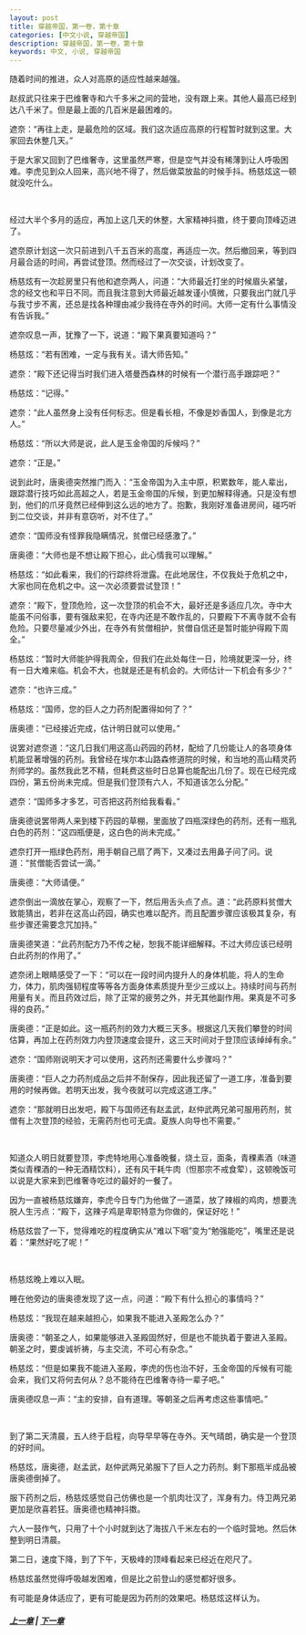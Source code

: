 ```yaml
---
layout: post
title: 穿越帝国，第一卷，第十章
categories: [中文小说, 穿越帝国]
description: 穿越帝国，第一卷，第十章
keywords: 中文, 小说, 穿越帝国
---
```


随着时间的推进，众人对高原的适应性越来越强。

赵叔武只往来于巴维奢寺和六千多米之间的营地，没有跟上来。其他人最高已经到达八千米了。但是最上面的几百米是最困难的。

遮奈：“再往上走，是最危险的区域。我们这次适应高原的行程暂时就到这里。大家回去休整几天。”

于是大家又回到了巴维奢寺，这里虽然严寒，但是空气并没有稀薄到让人呼吸困难。李虎见到众人回来，高兴地不得了，然后做菜放盐的时候手抖。杨慈炫这一顿就没吃什么。

<br/>

经过大半个多月的适应，再加上这几天的休整，大家精神抖擞，终于要向顶峰迈进了。

遮奈原计划这一次只前进到八千五百米的高度，再适应一次。然后撤回来，等到四月最合适的时间，再尝试登顶。然而经过了一次交谈，计划改变了。

杨慈炫有一次趁房里只有他和遮奈两人，问道：“大师最近打坐的时候眉头紧皱，念的经文也和平日不同。而且我注意到大师最近越发谨小慎微，只要我出门就几乎与我寸步不离，还总是找各种理由减少我待在寺外的时间。大师一定有什么事情没有告诉我。”

遮奈叹息一声，犹豫了一下，说道：“殿下果真要知道吗？”

杨慈炫：“若有困难，一定与我有关。请大师告知。”

遮奈：“殿下还记得当时我们进入塔曼西森林的时候有一个潜行高手跟踪吧？”

杨慈炫：“记得。”

遮奈：“此人虽然身上没有任何标志。但是看长相，不像是妙香国人，到像是北方人。”

杨慈炫：“所以大师是说，此人是玉金帝国的斥候吗？”

遮奈：“正是。”

说到此时，唐奥德突然推门而入：“玉金帝国为入主中原，积累数年，能人辈出，跟踪潜行技巧如此高超之人，若是玉金帝国的斥候，到更加解释得通。只是没有想到，他们的爪牙竟然已经伸到这么远的地方了。抱歉，我刚好准备进房间，碰巧听到二位交谈，并非有意窃听，对不住了。”

遮奈：“国师没有怪罪我隐瞒情况，贫僧已经感激了。”

唐奥德：“大师也是不想让殿下担心，此心情我可以理解。”

杨慈炫：“如此看来，我们的行踪终将泄露。在此地居住，不仅我处于危机之中，大家也同在危机之中。这一次必须要尝试登顶！”

遮奈：“殿下，登顶危险，这一次登顶的机会不大，最好还是多适应几次。寺中大能虽不问俗事，要有强敌来犯，在寺内还是不敢作乱的，只要殿下不离寺就不会有危险。只要尽量减少外出，在寺外有贫僧相护，贫僧自信还是暂时能护得殿下周全。”

杨慈炫：“暂时大师能护得我周全，但我们在此处每住一日，险境就更深一分，终有一日大难来临。机会不大，也就是还是有机会的。大师估计一下机会有多少？”

遮奈：“也许三成。”

杨慈炫：“国师，您的巨人之力药剂配置得如何了？”

唐奥德：“已经接近完成，估计明日就可以使用。”

说罢对遮奈道：“这几日我们用这高山药园的药材，配给了几份能让人的各项身体机能显著增强的药剂。我曾经在埃尔本山路森修道院的时候，和当地的高山精灵药剂师学的。虽然我此艺不精，但耗费这些时日总算也能配出几份了。现在已经完成四份，第五份尚未完成。但是我们登顶有六人，不知道该怎么分配。”

遮奈：“国师多才多艺，可否把这药剂给我看看。”

唐奥德说罢带两人来到楼下药园的草棚，里面放了四瓶深绿色的药剂，还有一瓶乳白色的药剂：“这四瓶便是，这白色的尚未完成。”

遮奈打开一瓶绿色药剂，用手朝自己扇了两下，又凑过去用鼻子问了问。说道：“贫僧能否尝试一滴。”

唐奥德：“大师请便。”

遮奈倒出一滴放在掌心，观察了一下，然后用舌头点了点。道：“此药原料贫僧大致能猜出，若非在这高山药园，确实也难以配齐。而且配置步骤应该极其复杂，有些步骤还需要念咒加持。”

唐奥德笑道：“此药剂配方乃不传之秘，恕我不能详细解释。不过大师应该已经明白此药剂的作用了。”

遮奈闭上眼睛感受了一下：“可以在一段时间内提升人的身体机能，将人的生命力，体力，肌肉强韧程度等等各方面身体素质提升至少三成以上。持续时间与药剂用量有关。而且药效过后，除了正常的疲劳之外，并无其他副作用。果真是不可多得的良药。”

唐奥德：“正是如此。这一瓶药剂的效力大概三天多。根据这几天我们攀登的时间估算，再加上在药剂效力内登顶速度会提升，这三天时间对于登顶应该绰绰有余。”

遮奈：“国师刚说明天才可以使用，这药剂还需要什么步骤吗？”

唐奥德：“巨人之力药剂成品之后并不耐保存，因此我还留了一道工序，准备到要用的时候再做。若明天出发，我今夜就可以完成这道工序。”

遮奈：“那就明日出发吧，殿下与国师还有赵孟武，赵仲武两兄弟可服用药剂，贫僧有上次登顶的经验，无需药剂也可无虞。夏族人向导也不需要。”

<br/>

知道众人明日就要登顶，李虎特地用心准备晚餐，烧土豆，面条，青稞素酒（味道类似青稞酒的一种无酒精饮料），还有风干耗牛肉（怛那宗不戒食荤），这顿晚饭可以说是大家来到巴维奢寺吃过的最好的一餐了。

因为一直被杨慈炫嫌弃，李虎今日专门为他做了一道菜，放了辣椒的鸡肉，想要洗脱人生污点：“殿下，这辣子鸡是卑职特意为你做的，保证好吃！”

杨慈炫尝了一下，觉得难吃的程度确实从“难以下咽”变为“勉强能吃”，嘴里还是说着：“果然好吃了呢！”

<br/>

杨慈炫晚上难以入眠。

睡在他旁边的唐奥德发现了这一点，问道：“殿下有什么担心的事情吗？”

杨慈炫：“我现在越来越担心，如果我不能进入圣殿怎么办？”

唐奥德：“朝圣之人，如果能够进入圣殿固然好，但是也不能执着于要进入圣殿。朝圣之时，要虔诚祈祷，与主交流，不可心有杂念。”

杨慈炫：“但是如果我不能进入圣殿，李虎的伤也治不好，玉金帝国的斥候有可能会来，我们又将何去何从？总不能待在巴维奢寺待一辈子吧。”

唐奥德叹息一声：“主的安排，自有道理。等朝圣之后再考虑这些事情吧。”

<br/>

到了第二天清晨，五人终于启程，向导早早等在寺外。天气晴朗，确实是一个登顶的好时间。

杨慈炫，唐奥德，赵孟武，赵仲武两兄弟服下了巨人之力药剂。剩下那瓶半成品被唐奥德倒掉了。

服下药剂之后，杨慈炫感觉自己仿佛也是一个肌肉壮汉了，浑身有力。侍卫两兄弟更加是欣喜若狂。唐奥德也精神抖擞。

六人一鼓作气，只用了十个小时就到达了海拔八千米左右的一个临时营地。然后休整到明日清晨。

第二日，速度下降，到了下午，天极峰的顶峰看起来已经近在咫尺了。

杨慈炫虽然觉得呼吸越发困难，但是比之前登山的感觉都好很多。

有可能是身体适应了，更有可能是因为药剂的效果吧。杨慈炫这样认为。


##### [上一章](/../../2020/03/10/TimeTravellerEmpire-1-9/) | [下一章](/../../2020/03/11/TimeTravellerEmpire-1-11/)